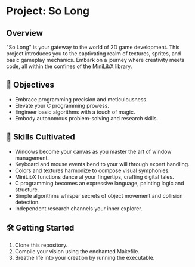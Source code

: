 # Project: So Long

## Overview
  "So Long" is your gateway to the world of 2D game development.
This project introduces you to the captivating realm of textures, sprites, and basic gameplay mechanics.
Embark on a journey where creativity meets code, all within the confines of the MiniLibX library.

## 🚀 Objectives
- Embrace programming precision and meticulousness.
- Elevate your C programming prowess.
- Engineer basic algorithms with a touch of magic.
- Embody autonomous problem-solving and research skills.

## 🌟 Skills Cultivated
- Windows become your canvas as you master the art of window management.
- Keyboard and mouse events bend to your will through expert handling.
- Colors and textures harmonize to compose visual symphonies.
- MiniLibX functions dance at your fingertips, crafting digital tales.
- C programming becomes an expressive language, painting logic and structure.
- Simple algorithms whisper secrets of object movement and collision detection.
- Independent research channels your inner explorer.

## 🛠️ Getting Started
1. Clone this repository.
2. Compile your vision using the enchanted Makefile.
3. Breathe life into your creation by running the executable.
